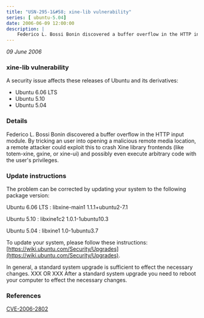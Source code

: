 ```yaml
---
title: "USN-295-1&#58; xine-lib vulnerability"
series: [ ubuntu-5.04]
date: 2006-06-09 12:00:00
description: |
    Federico L. Bossi Bonin discovered a buffer overflow in the HTTP input module. By tricking an user into opening a malicious remote media location, a remote attacker could exploit this to crash Xine library frontends (like totem-xine, gxine, or xine-ui) and possibly even execute arbitrary code with the user&#39;s privileges.
--- 
```

 
 

*09 June 2006*

### xine-lib vulnerability

A security issue affects these releases of Ubuntu and its derivatives:

* Ubuntu 6.06 LTS
* Ubuntu 5.10
* Ubuntu 5.04

### Details

Federico L. Bossi Bonin discovered a buffer overflow in the HTTP input module. By tricking an user into opening a malicious remote media location, a remote attacker could exploit this to crash Xine library frontends (like totem-xine, gxine, or xine-ui) and possibly even execute arbitrary code with the user&#39;s privileges.

### Update instructions

The problem can be corrected by updating your system to the following package version:

Ubuntu 6.06 LTS
 : libxine-main1 <span>1.1.1+ubuntu2-7.1</span>

Ubuntu 5.10
 : libxine1c2 <span>1.0.1-1ubuntu10.3</span>

Ubuntu 5.04
 : libxine1 <span>1.0-1ubuntu3.7</span>

To update your system, please follow these instructions: [https://wiki.ubuntu.com/Security/Upgrades](https://wiki.ubuntu.com/Security/Upgrades).

In general, a standard system upgrade is sufficient to effect the necessary changes. XXX OR XXX After a standard system upgrade you need to reboot your computer to effect the necessary changes.

### References

 
 [CVE-2006-2802](http://people.ubuntu.com/~ubuntu-security/cve/CVE-2006-2802)
 

